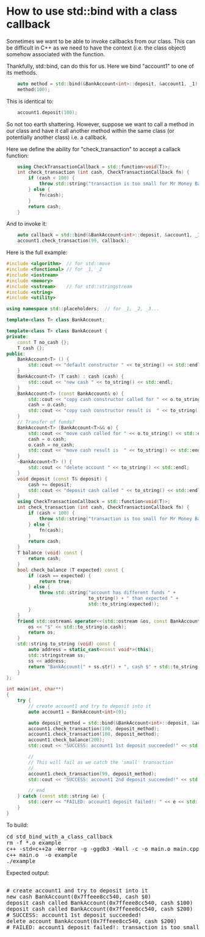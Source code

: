 How to use std::bind with a class callback
==========================================

Sometimes we want to be able to invoke callbacks from our class. This can be
difficult in C++ as we need to have the context (i.e. the class object) somehow
associated with the function.

Thankfully, std::bind, can do this for us. Here we bind "account1" to one of
its methods.
```C++
    auto method = std::bind(&BankAccount<int>::deposit, &account1, _1);
    method(100);
```
This is identical to:
```C++
    account1.deposit(100);
```
So not too earth shattering. However, suppose we want to call a method in
our class and have it call another method within the same class (or potentially
another class) i.e. a callback.

Here we define the ability for "check_transaction" to accept a callack
function:
```C++
    using CheckTransactionCallback = std::function<void(T)>;
    int check_transaction (int cash, CheckTransactionCallback fn) {
        if (cash < 100) {
            throw std::string("transaction is too small for Mr Money Bags");
        } else {
            fn(cash);
        }
        return cash;
    }
```
And to invoke it:
```C++
    auto callback = std::bind(&BankAccount<int>::deposit, &account1, _1);
    account1.check_transaction(99, callback);
```
Here is the full example:
```C++
#include <algorithm>  // for std::move
#include <functional> // for _1, _2
#include <iostream>
#include <memory>
#include <sstream>    // for std::stringstream
#include <string>
#include <utility>

using namespace std::placeholders;  // for _1, _2, _3...

template<class T> class BankAccount;

template<class T> class BankAccount {
private:
    const T no_cash {};
    T cash {};
public:
    BankAccount<T> () {
        std::cout << "default constructor " << to_string() << std::endl;
    }
    BankAccount<T> (T cash) : cash (cash) {
        std::cout << "new cash " << to_string() << std::endl;
    }
    BankAccount<T> (const BankAccount& o) {
        std::cout << "copy cash constructor called for " << o.to_string() << std::endl;
        cash = o.cash;
        std::cout << "copy cash constructor result is  " << to_string() << std::endl;
    }
    // Transfer of funds?
    BankAccount<T> (BankAccount<T>&& o) {
        std::cout << "move cash called for " << o.to_string() << std::endl;
        cash = o.cash;
        o.cash = no_cash;
        std::cout << "move cash result is  " << to_string() << std::endl;
    }
    ~BankAccount<T> () {
        std::cout << "delete account " << to_string() << std::endl;
    }
    void deposit (const T& deposit) {
        cash += deposit;
        std::cout << "deposit cash called " << to_string() << std::endl;
    }
    using CheckTransactionCallback = std::function<void(T)>;
    int check_transaction (int cash, CheckTransactionCallback fn) {
        if (cash < 100) {
            throw std::string("transaction is too small for Mr Money Bags");
        } else {
            fn(cash);
        }
        return cash;
    }
    T balance (void) const {
        return cash;
    }
    bool check_balance (T expected) const {
        if (cash == expected) {
            return true;
        } else {
            throw std::string("account has different funds " +
                              to_string() + " than expected " +
                              std::to_string(expected));
        }
    }
    friend std::ostream& operator<<(std::ostream &os, const BankAccount<T>& o) {
        os << "$" << std::to_string(o.cash);
        return os;
    }
    std::string to_string (void) const {
        auto address = static_cast<const void*>(this);
        std::stringstream ss;
        ss << address;
        return "BankAccount(" + ss.str() + ", cash $" + std::to_string(cash) + ")";
    }
};

int main(int, char**)
{
    try {
        // create account1 and try to deposit into it
        auto account1 = BankAccount<int>(0);

        auto deposit_method = std::bind(&BankAccount<int>::deposit, &account1, _1);
        account1.check_transaction(100, deposit_method);
        account1.check_transaction(100, deposit_method);
        account1.check_balance(200);
        std::cout << "SUCCESS: account1 1st deposit succeeded!" << std::endl;

        //
        // This will fail as we catch the 'small' transaction
        //
        account1.check_transaction(99, deposit_method);
        std::cout << "SUCCESS: account1 2nd deposit succeeded!" << std::endl;

        // end
    } catch (const std::string &e) {
        std::cerr << "FAILED: account1 deposit failed!: " << e << std::endl;
    }
}
```
To build:
<pre>
cd std_bind_with_a_class_callback
rm -f *.o example
c++ -std=c++2a -Werror -g -ggdb3 -Wall -c -o main.o main.cpp
c++ main.o  -o example
./example
</pre>
Expected output:
<pre>

# create account1 and try to deposit into it
new cash BankAccount(0x7ffeee8cc540, cash $0)
deposit cash called BankAccount(0x7ffeee8cc540, cash $100)
deposit cash called BankAccount(0x7ffeee8cc540, cash $200)
# SUCCESS: account1 1st deposit succeeded!
delete account BankAccount(0x7ffeee8cc540, cash $200)
# FAILED: account1 deposit failed!: transaction is too small for Mr Money Bags
</pre>
